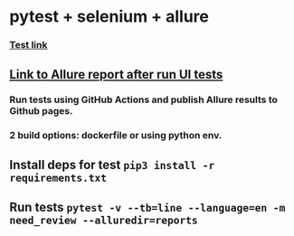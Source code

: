 # pytest + selenium + allure

### [Test link](http://selenium1py.pythonanywhere.com/)

## [Link to Allure report after run UI tests](https://vgoroshenko.github.io/auto_py_final/)



### Run tests using GitHub Actions and publish Allure results to Github pages. 

### 2 build options: dockerfile or using python env.



## Install deps for test `pip3 install -r requirements.txt`

## Run tests  `pytest -v --tb=line --language=en -m need_review --alluredir=reports`

